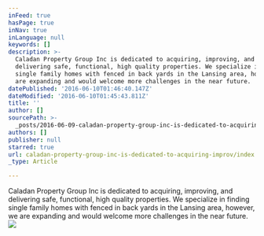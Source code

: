 ```yaml
---
inFeed: true
hasPage: true
inNav: true
inLanguage: null
keywords: []
description: >-
  Caladan Property Group Inc is dedicated to acquiring, improving, and
  delivering safe, functional, high quality properties. We specialize in finding
  single family homes with fenced in back yards in the Lansing area, however, we
  are expanding and would welcome more challenges in the near future.
datePublished: '2016-06-10T01:46:40.147Z'
dateModified: '2016-06-10T01:45:43.811Z'
title: ''
author: []
sourcePath: >-
  _posts/2016-06-09-caladan-property-group-inc-is-dedicated-to-acquiring-improv.md
authors: []
publisher: null
starred: true
url: caladan-property-group-inc-is-dedicated-to-acquiring-improv/index.html
_type: Article

---
```

Caladan Property Group Inc is dedicated to acquiring, improving, and delivering safe, functional, high quality properties. We specialize in finding single family homes with fenced in back yards in the Lansing area, however, we are expanding and would welcome more challenges in the near future.
![](https://the-grid-user-content.s3-us-west-2.amazonaws.com/1b195f37-e953-4ef4-b29b-597754afe648.jpg)